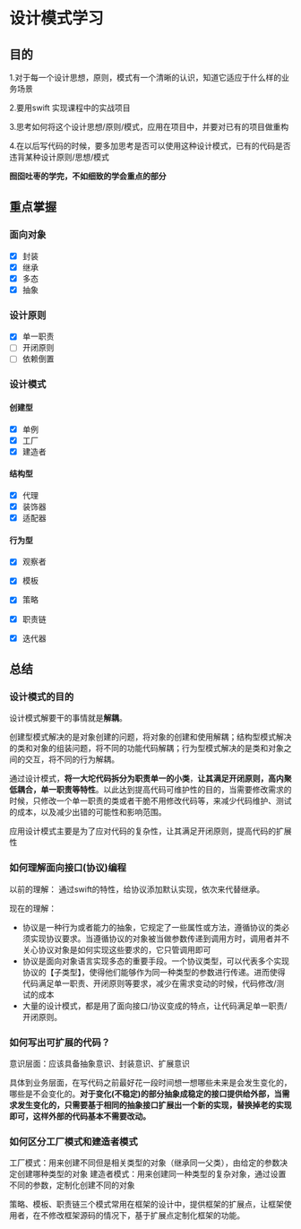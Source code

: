 # 设计模式学习



## 目的

1.对于每一个设计思想，原则，模式有一个清晰的认识，知道它适应于什么样的业务场景

2.要用swift 实现课程中的实战项目

3.思考如何将这个设计思想/原则/模式，应用在项目中，并要对已有的项目做重构

4.在以后写代码的时候，要多加思考是否可以使用这种设计模式，已有的代码是否违背某种设计原则/思想/模式



**囫囵吐枣的学完，不如细致的学会重点的部分**



## 重点掌握

### 面向对象
- [x] 封装
- [x] 继承
- [x] 多态
- [x] 抽象

### 设计原则
- [x] 单一职责
- [ ] 开闭原则
- [ ] 依赖倒置

### 设计模式

#### 创建型
- [x]  单例
- [x] 工厂
- [x] 建造者
#### 结构型
- [x] 代理
- [x] 装饰器
- [x] 适配器
#### 行为型
- [x] 观察者
- [x] 模板
- [x] 策略
- [x] 职责链
- [x] 迭代器





## 总结

### 设计模式的目的

设计模式解要干的事情就是**解耦**。

创建型模式解决的是对象创建的问题，将对象的创建和使用解耦；结构型模式解决的类和对象的组装问题，将不同的功能代码解耦；行为型模式解决的是类和对象之间的交互，将不同的行为解耦。

通过设计模式，**将一大坨代码拆分为职责单一的小类**，**让其满足开闭原则，高内聚低耦合，单一职责等特性**。以此达到提高代码可维护性的目的，当需要修改需求的时候，只修改一个单一职责的类或者干脆不用修改代码等，来减少代码维护、测试的成本，以及减少出错的可能性和影响范围。

应用设计模式主要是为了应对代码的复杂性，让其满足开闭原则，提高代码的扩展性

### 如何理解面向接口(协议)编程

以前的理解： 通过swift的特性，给协议添加默认实现，依次来代替继承。

现在的理解：

- 协议是一种行为或者能力的抽象，它规定了一些属性或方法，遵循协议的类必须实现协议要求。当遵循协议的对象被当做参数传递到调用方时，调用者并不关心协议对象是如何实现这些要求的，它只管调用即可
- 协议是面向对象语言实现多态的重要手段。一个协议类型，可以代表多个实现协议的【子类型】，使得他们能够作为同一种类型的参数进行传递。进而使得代码满足单一职责、开闭原则等要求，减少在需求变动的时候，代码修改/测试的成本
- 大量的设计模式，都是用了面向接口/协议变成的特点，让代码满足单一职责/开闭原则。

### 如何写出可扩展的代码？

意识层面：应该具备抽象意识、封装意识、扩展意识

具体到业务层面，在写代码之前最好花一段时间想一想哪些未来是会发生变化的，哪些是不会变化的。**对于变化(不稳定)的部分抽象成稳定的接口提供给外部，当需求发生变化的，只需要基于相同的抽象接口扩展出一个新的实现，替换掉老的实现即可，这样外部的代码基本不需要改动。**

### 如何区分工厂模式和建造者模式
工厂模式：用来创建不同但是相关类型的对象（继承同一父类），由给定的参数决定创建哪种类型的对象
建造者模式：用来创建同一种类型的复杂对象，通过设置不同的参数，定制化创建不同的对象



策略、模板、职责链三个模式常用在框架的设计中，提供框架的扩展点，让框架使用者，在不修改框架源码的情况下，基于扩展点定制化框架的功能。

